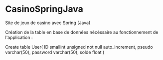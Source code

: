 # CasinoSpringJava
Site de jeux de casino avec Spring (Java)


Création de la table en base de données nécéssaire au fonctionnement de l'application :

Create table User(
	ID smallint unsigned not null auto_increment,
	pseudo varchar(50),
	password varchar(50),
	solde float
	)
  
  
